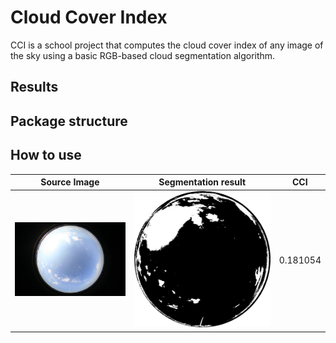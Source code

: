 # Cloud Cover Index

CCI is a school project that computes the cloud cover index of any image of the sky using
a basic RGB-based cloud segmentation algorithm.

## Results

## Package structure

## How to use

| Source Image   | Segmentation result              | CCI                  |
| :-----------------------: | :-----------------------: | :-----------------------: |
| ![360-1](samples/360-1.jpg) | ![360-1 seg](samples/360-1.png) | 0.181054 |

